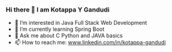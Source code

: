 ### Hi there 👋 I am Kotappa Y Gandudi

- 🔭 I’m interested in Java Full Stack Web Development
- 🌱 I’m currently learning Spring Boot 
- 💬 Ask me about C Python and JAVA basics
- 📫 How to reach me: www.linkedin.com/in/kotappa-gandudi

<!--
**kotappa19/kotappa19** is a ✨ _special_ ✨ repository because its `README.md` (this file) appears on your GitHub profile.

Here are some ideas to get you started:

- 🔭 I’m interested in Solving Programming Questions
- 🌱 I’m currently learning JAVA Full Stack Web Development
- 💬 Ask me about C Python and JAVA basics
- 📫 How to reach me: www.linkedin.com/in/kotappa19
